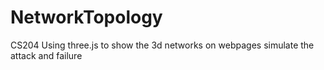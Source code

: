 # NetworkTopology
CS204
Using three.js to show the 3d networks on webpages 
simulate the attack and failure

